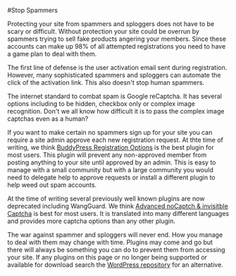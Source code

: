 #Stop Spammers

Protecting your site from spammers and sploggers does not have to be scary or difficult. Without protection your site could be overrun by spammers trying to sell fake products angering your members. Since these accounts can make up 98% of all attempted registrations you need to have a game plan to deal with them.

The first line of defense is the user activation email sent during registration. However, many sophisticated spammers and sploggers can automate the click of the activation link. This also doesn't stop human spammers.

The internet standard to combat spam is Google reCaptcha. It has several options including to be hidden, checkbox only or complex image recognition. Don't we all know how difficult it is to pass the complex image captchas even as a human?

If you want to make certain no spammers sign up for your site you can require a site admin approve each new registration request. At thte time of writing, we think [BuddyPress Registration Options](https://wordpress.org/plugins/bp-registration-options/) is the best plugin for most users. This plugin will prevent any non-approved member from posting anything to your site until approved by an admin. This is easy to manage with a small community but with a large community you would need to delegate help to approve requests or install a different plugin to help weed out spam accounts.

At the time of writing several previously well known plugins are now deprecated including WangGuard. We think [Advanced noCaptch & invisitble Captcha](https://wordpress.org/plugins/advanced-nocaptcha-recaptcha/) is best for most users. It is translated into many different languages and provides more captcha options than any other plugin.

The war against spammer and sploggers will never end. How you manage to deal with them may change with time. Plugins may come and go but there will always be something you can do to prevent them from accessing your site. If any plugins on this page or no longer being supported or available for download search the [WordPress repository](https://wordpress.org/plugins/) for an alternative.